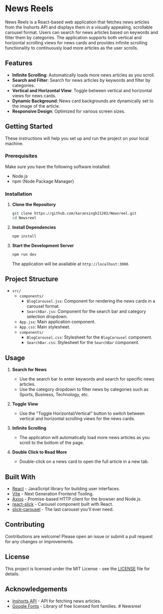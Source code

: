 # News Reels

News Reels is a React-based web application that fetches news articles from the Inshorts API and displays them in a visually appealing, scrollable carousel format. Users can search for news articles based on keywords and filter them by categories. The application supports both vertical and horizontal scrolling views for news cards and provides infinite scrolling functionality to continuously load more articles as the user scrolls.

## Features

- **Infinite Scrolling**: Automatically loads more news articles as you scroll.
- **Search and Filter**: Search for news articles by keywords and filter by categories.
- **Vertical and Horizontal View**: Toggle between vertical and horizontal views for news cards.
- **Dynamic Background**: News card backgrounds are dynamically set to the image of the article.
- **Responsive Design**: Optimized for various screen sizes.

## Getting Started

These instructions will help you set up and run the project on your local machine.

### Prerequisites

Make sure you have the following software installed:

- Node.js
- npm (Node Package Manager)

### Installation

1. **Clone the Repository**

    ```bash
    git clone https://github.com/karansingh21202/Newsreel.git
    cd Newsreel
    ```

2. **Install Dependencies**

    ```bash
    npm install
    ```

3. **Start the Development Server**

    ```bash
    npm run dev
    ```

    The application will be available at `http://localhost:3000`.

## Project Structure

- `src/`
  - `components/`
    - `BlogCarousel.jsx`: Component for rendering the news cards in a carousel format.
    - `SearchBar.jsx`: Component for the search bar and category selection dropdown.
  - `App.jsx`: Main application component.
  - `App.css`: Main stylesheet.
  - `components/`
    - `BlogCarousel.css`: Stylesheet for the `BlogCarousel` component.
    - `SearchBar.css`: Stylesheet for the `SearchBar` component.

## Usage

1. **Search for News**

    - Use the search bar to enter keywords and search for specific news articles.
    - Use the category dropdown to filter news by categories such as Sports, Business, Technology, etc.

2. **Toggle View**

    - Use the "Toggle Horizontal/Vertical" button to switch between vertical and horizontal scrolling views for the news cards.

3. **Infinite Scrolling**

    - The application will automatically load more news articles as you scroll to the bottom of the page.

4. **Double Click to Read More**

    - Double-click on a news card to open the full article in a new tab.

## Built With

- [React](https://reactjs.org/) - JavaScript library for building user interfaces.
- [Vite](https://vitejs.dev/) - Next Generation Frontend Tooling.
- [Axios](https://axios-http.com/) - Promise-based HTTP client for the browser and Node.js.
- [react-slick](https://react-slick.neostack.com/) - Carousel component built with React.
- [slick-carousel](https://kenwheeler.github.io/slick/) - The last carousel you'll ever need.

## Contributing

Contributions are welcome! Please open an issue or submit a pull request for any changes or improvements.

## License

This project is licensed under the MIT License - see the [LICENSE](LICENSE) file for details.

## Acknowledgements

- [Inshorts API](https://github.com/cyberboysumanjay/Inshorts-News-API) - API for fetching news articles.
- [Google Fonts](https://fonts.google.com/) - Library of free licensed font families.
#   N e w s r e e l  
 